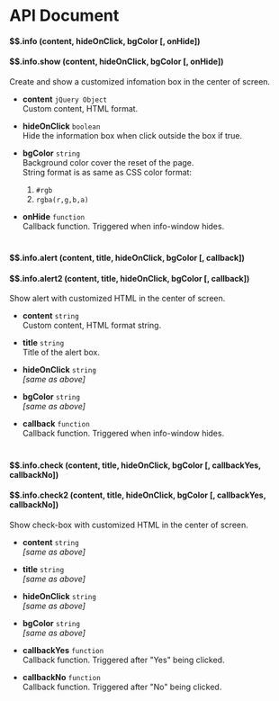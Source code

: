 
# API Document

#### $$.info (content, hideOnClick, bgColor [, onHide])  
#### $$.info.show (content, hideOnClick, bgColor [, onHide])
Create and show a customized infomation box in the center of screen. 

- **content** ```jQuery Object```  
Custom content, HTML format.

- **hideOnClick** ```boolean```  
Hide the information box when click outside the box if true.

- **bgColor** ```string```  
Background color cover the reset of the page.  
String format is as same as CSS color format:
  1. ```#rgb``` 
  2. ```rgba(r,g,b,a)```

- **onHide** ```function```  
Callback function. Triggered when info-window hides.

<h1></h1>

#### $$.info.alert (content, title, hideOnClick, bgColor [, callback])
#### $$.info.alert2 (content, title, hideOnClick, bgColor [, callback])

Show alert with customized HTML in the center of screen.

- **content** ```string```  
Custom content, HTML format string.

- **title** ```string```  
Title of the alert box.

- **hideOnClick** ```string```  
*[same as above]*

- **bgColor** ```string```  
*[same as above]*

- **callback** ```function```  
Callback function. Triggered when info-window hides.

<h1></h1>

#### $$.info.check (content, title, hideOnClick, bgColor [, callbackYes, callbackNo]) 
#### $$.info.check2 (content, title, hideOnClick, bgColor [, callbackYes, callbackNo]) 

Show check-box with customized HTML in the center of screen.

- **content** ```string```  
 *[same as above]*  

- **title** ```string```  
 *[same as above]* 

- **hideOnClick** ```string```  
*[same as above]*

- **bgColor** ```string```  
*[same as above]* 

- **callbackYes** ```function```  
Callback function. Triggered after "Yes" being clicked.

- **callbackNo** ```function```  
Callback function. Triggered after "No" being clicked.
     